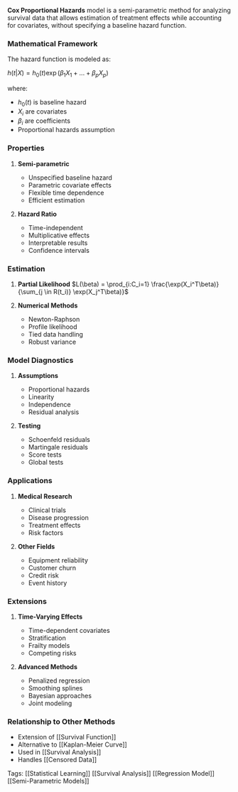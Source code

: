 **Cox Proportional Hazards** model is a semi-parametric method for analyzing survival data that allows estimation of treatment effects while accounting for covariates, without specifying a baseline hazard function.

### Mathematical Framework
The hazard function is modeled as:

$h(t|X) = h_0(t)\exp(\beta_1X_1 + ... + \beta_pX_p)$

where:
- $h_0(t)$ is baseline hazard
- $X_i$ are covariates
- $\beta_i$ are coefficients
- Proportional hazards assumption

### Properties
1. **Semi-parametric**
   - Unspecified baseline hazard
   - Parametric covariate effects
   - Flexible time dependence
   - Efficient estimation

2. **Hazard Ratio**
   - Time-independent
   - Multiplicative effects
   - Interpretable results
   - Confidence intervals

### Estimation
1. **Partial Likelihood**
   $L(\beta) = \prod_{i:C_i=1} \frac{\exp(X_i^T\beta)}{\sum_{j \in R(t_i)} \exp(X_j^T\beta)}$

2. **Numerical Methods**
   - Newton-Raphson
   - Profile likelihood
   - Tied data handling
   - Robust variance

### Model Diagnostics
1. **Assumptions**
   - Proportional hazards
   - Linearity
   - Independence
   - Residual analysis

2. **Testing**
   - Schoenfeld residuals
   - Martingale residuals
   - Score tests
   - Global tests

### Applications
1. **Medical Research**
   - Clinical trials
   - Disease progression
   - Treatment effects
   - Risk factors

2. **Other Fields**
   - Equipment reliability
   - Customer churn
   - Credit risk
   - Event history

### Extensions
1. **Time-Varying Effects**
   - Time-dependent covariates
   - Stratification
   - Frailty models
   - Competing risks

2. **Advanced Methods**
   - Penalized regression
   - Smoothing splines
   - Bayesian approaches
   - Joint modeling

### Relationship to Other Methods
- Extension of [[Survival Function]]
- Alternative to [[Kaplan-Meier Curve]]
- Used in [[Survival Analysis]]
- Handles [[Censored Data]]

Tags:
[[Statistical Learning]]
[[Survival Analysis]]
[[Regression Model]]
[[Semi-Parametric Models]]
